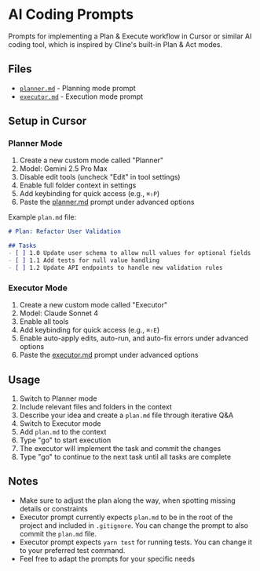 # AI Coding Prompts

Prompts for implementing a Plan & Execute workflow in Cursor or similar AI coding tool, which is inspired by Cline's built-in Plan & Act modes.

## Files

- [`planner.md`](./prompts/planner.md) - Planning mode prompt
- [`executor.md`](./prompts/executor.md) - Execution mode prompt

## Setup in Cursor

### Planner Mode
1. Create a new custom mode called "Planner"
2. Model: Gemini 2.5 Pro Max
3. Disable edit tools (uncheck "Edit" in tool settings)
4. Enable full folder context in settings
5. Add keybinding for quick access (e.g., `⌘⇧P`)
6. Paste the [planner.md](./prompts/planner.md) prompt under advanced options

Example `plan.md` file:
```markdown
# Plan: Refactor User Validation

## Tasks
- [ ] 1.0 Update user schema to allow null values for optional fields
- [ ] 1.1 Add tests for null value handling
- [ ] 1.2 Update API endpoints to handle new validation rules
```

### Executor Mode
1. Create a new custom mode called "Executor"
2. Model: Claude Sonnet 4
3. Enable all tools
4. Add keybinding for quick access (e.g., `⌘⇧E`)
5. Enable auto-apply edits, auto-run, and auto-fix errors under advanced options
6. Paste the [executor.md](./prompts/executor.md) prompt under advanced options

## Usage

1. Switch to Planner mode
2. Include relevant files and folders in the context
3. Describe your idea and create a `plan.md` file through iterative Q&A
4. Switch to Executor mode
5. Add `plan.md` to the context
6. Type "go" to start execution
7. The executor will implement the task and commit the changes
8. Type "go" to continue to the next task until all tasks are complete

## Notes

- Make sure to adjust the plan along the way, when spotting missing details or constraints
- Executor prompt currently expects `plan.md` to be in the root of the project and included in `.gitignore`. You can change the prompt to also commit the `plan.md` file.
- Executor prompt expects `yarn test` for running tests. You can change it to your preferred test command.
- Feel free to adapt the prompts for your specific needs